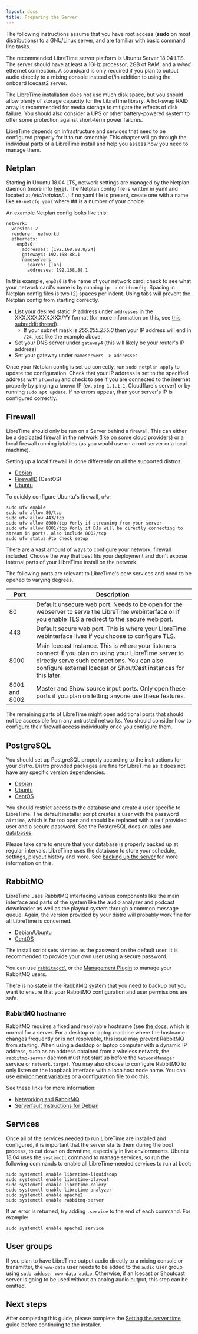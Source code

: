 ```yaml
---
layout: docs
title: Preparing the Server
---
```


The following instructions assume that you have root access (**sudo** on most
distributions) to a GNU/Linux server, and are familiar with basic command line
tasks.

The recommended LibreTime server platform is Ubuntu Server 18.04 LTS. The server should have at least a 1GHz
processor, 2GB of RAM, and a _wired_ ethernet connection. A soundcard is only required if you plan to
output audio directly to a mixing console instead of/in addition to using the onboard Icecast2 server.

The LibreTime installation does not use much disk space, but you should allow
plenty of storage capacity for the LibreTime library. A hot-swap RAID array is
recommended for media storage to mitigate the effects of disk failure. You should also consider
a UPS or other battery-powered system to offer some protection against
short-term power failures.

LibreTime depends on infrastructure and services that need to be configured
properly for it to run smoothly. This chapter will go through the individual
parts of a LibreTime install and help you assess how you need to manage them.

Netplan
-------

Starting in Ubuntu 18.04 LTS, network settings are managed by the Netplan daemon (more info [here](https://netplan.io/)). The Netplan config file is written in yaml and located at */etc/netplan/...*; if no yaml file is present, create one with a name like `##-netcfg.yaml` where ## is a number of your choice.

An example Netplan config looks like this:
```
network:
  version: 2
  renderer: networkd
  ethernets:
    enp3s0:
      addresses: [192.168.88.8/24]
      gateway4: 192.168.88.1
      nameservers:
        search: [lan]
        addresses: 192.168.88.1
```

In this example, `enp3s0` is the name of your network card; check to see what your network card's name is by running `ip -a` or `ifconfig`. Spacing in Netplan config files is two (2) spaces per indent. Using tabs will prevent the Netplan config from starting correctly.

- List your desired static IP address under `addresses` in the XXX.XXX.XXX.XXX/YY format (for more information on this, see [this subreddit thread](https://www.reddit.com/r/AskTechnology/comments/1r9x2f/how_does_the_ip_range_format_xxxxxxxxxxxxyy_work/)).
  - If your subnet mask is *255.255.255.0* then your IP address will end in `/24`, just like the example above.
- Set your DNS server under `gateway4` (this will likely be your router's IP address)
- Set your gateway under `nameservers -> addresses`

Once your Netplan config is set up correctly, run `sudo netplan apply` to update the configuration. Check that your IP address is set to the specified address with `ifconfig` and check to see if you are connected to the internet properly by pinging a known IP (ex. `ping 1.1.1.1`, Cloudflare's server) or by running `sudo apt update`. If no errors appear, than your server's IP is configured correctly.

Firewall
--------

LibreTime should only be run on a Server behind a firewall. This can either be a
dedicated firewall in the network (like on some cloud providers) or a local
firewall running iptables (as you would use on a root server or a local
machine).

Setting up a local firewall is done differently on all the supported distros.

* [Debian](https://wiki.debian.org/DebianFirewall)
* [FirewallD](http://www.firewalld.org/) (CentOS)
* [Ubuntu](https://help.ubuntu.com/lts/serverguide/firewall.html)

To quickly configure Ubuntu's firewall, `ufw`:

```
sudo ufw enable
sudo ufw allow 80/tcp
sudo ufw allow 443/tcp
sudo ufw allow 8000/tcp #only if streaming from your server
sudo ufw allow 8001/tcp #only if DJs will be directly connecting to stream in ports, also include 8002/tcp
sudo ufw status #to check setup
```

There are a vast amount of ways to configure your network, firewall included.
Choose the way that best fits your deployment and don't expose internal parts of your
LibreTime install on the network.

The following ports are relevant to LibreTime's core services and need to be opened to varying
degrees.

| Port | Description |
| ---- | ----------- |
| 80 | Default unsecure web port. Needs to be open for the webserver to serve the LibreTime webinterface or if you enable TLS a redirect to the secure web port.|
| 443 | Default secure web port. This is where your LibreTime webinterface lives if you choose to configure TLS.|
| 8000 | Main Icecast instance. This is where your listeners connect if you plan on using your LibreTime server to directly serve such connections. You can also configure external Icecast or ShoutCast instances for this later.|
| 8001 and 8002 | Master and Show source input ports. Only open these ports if you plan on letting anyone use these features.|

The remaining parts of LibreTime might open additional ports that should not be
accessible from any untrusted networks. You should consider how to configure
their firewall access individually once you configure them.

PostgreSQL
----------

You should set up PostgreSQL properly according to the instructions for your
distro. Distro provided packages are fine for LibreTime as it does not have any
specific version dependencies.

* [Debian](https://wiki.debian.org/PostgreSql)
* [Ubuntu](https://help.ubuntu.com/lts/serverguide/postgresql.html)
* [CentOS](https://www.postgresql.org/download/linux/redhat/)

You should restrict access to the database and create a user specific to
LibreTime. The default installer script creates a user with the password
`airtime`, which is far too open and should be replaced with a self provided user
and a secure password. See the PostgreSQL docs on
[roles](https://www.postgresql.org/docs/7.0/img/newuser.htm) and
[databases](https://www.postgresql.org/docs/10/img/managing-databases.html).

Please take care to ensure that your database is properly backed up at regular
intervals. LibreTime uses the database to store your schedule, settings, playout
history and more. See [backing up the server](../backing-up-the-server) for more
information on this.

RabbitMQ
--------

LibreTime uses RabbitMQ interfacing various components like the main interface
and parts of the system like the audio analyzer and podcast downloader as well
as the playout system through a common message queue. Again, the version
provided by your distro will probably work fine for all LibreTime is concerned.

* [Debian/Ubuntu](https://www.rabbitmq.com/install-debian.html)
* [CentOS](https://www.rabbitmq.com/install-rpm.html)

The install script sets `airtime` as the password on the default user. It is
recommended to provide your own user using a secure password.

You can use [`rabbitmqctl`](https://www.rabbitmq.com/man/rabbitmqctl.1.man.html)
or the [Management Plugin](https://www.rabbitmq.com/management.html) to manage
your RabbitMQ users.

There is no state in the RabbitMQ system that you need to backup but you want to
ensure that your RabbitMQ configuration and user permissions are safe.

### RabbitMQ hostname

RabbitMQ requires a fixed and resolvable hostname (see
[the docs](http://www.rabbitmq.com/ec2.html#issues-hostname), which is normal
for a server. For a desktop or laptop machine where the hostname changes
frequently or is not resolvable, this issue may prevent RabbitMQ from starting.
When using a desktop or laptop computer with a dynamic IP address, such as an
address obtained from a wireless network, the `rabbitmq-server` daemon must not
start up before the `NetworkManager` service or `network.target`.  You may also
choose to configure RabbitMQ to only listen on the loopback interface with a
localhost node name. You can use [environment variables](https://www.rabbitmq.com/configure.html#define-environment-variables)
or a configuration file to do this.

See these links for more information:

* [Networking and RabbitMQ](https://www.rabbitmq.com/networking.html)
* [Serverfault Instructions for Debian](https://serverfault.com/a/319166)

Services
---------

Once all of the services needed to run LibreTime are installed and configured,
it is important that the server starts them during the boot process, to cut down on downtime, especially in live enviornments.
Ubuntu 18.04 uses the `systemctl` command to manage services, so run the following commands to enable all
LibreTime-needed services to run at boot:

```
sudo systemctl enable libretime-liquidsoap
sudo systemctl enable libretime-playout
sudo systemctl enable libretime-celery
sudo systemctl enable libretime-analyzer
sudo systemctl enable apache2
sudo systemctl enable rabbitmq-server
```

If an error is returned, try adding `.service` to the end of each command. For example:

```
sudo systemctl enable apache2.service
```

User groups
------------

If you plan to have LibreTime output audio directly to a mixing console or transmitter, the `www-data` user needs to be added to the `audio` user group using `sudo adduser www-data audio`. Otherwise, if an Icecast or Shoutcast server is going to be used without an analog audio output, this step can be omitted.


Next steps
----------

After completing this guide, please complete the [Setting the server time](manual/setting-the-server-time/index)
guide before continuing to the installer.